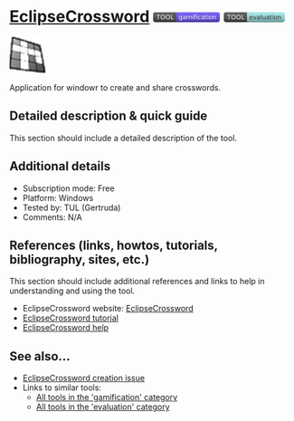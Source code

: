 # [EclipseCrossword](https://www.eclipsecrossword.com/)  [<img src="images/gamification.png" align="bottom">](https://github.com/e-CLOSE/Toolbox/issues?q=label%3A01_TOOL+label%3Agamification) [<img src="images/evaluation.png" align="bottom">](https://github.com/e-CLOSE/Toolbox/issues?q=label%3A01_TOOL+label%3Aevaluation)

![EclipseCrossword Logo](images/eclipsecrossword.png)

Application for windowr to create and share crosswords.


## Detailed description & quick guide

This section should include a detailed description of the tool.


## Additional details

- Subscription mode: Free
- Platform: Windows
- Tested by: TUL (Gertruda)
- Comments: N/A


## References (links, howtos, tutorials, bibliography, sites, etc.)

This section should include additional references and links to help in
understanding and using the tool.

- EclipseCrossword website: [EclipseCrossword](https://www.eclipsecrossword.com/)
- [EclipseCrossword tutorial](https://www.eclipsecrossword.com/help/getting-started)
- [EclipseCrossword help](https://www.eclipsecrossword.com/help/)


## See also...

- [EclipseCrossword creation issue](https://github.com/e-CLOSE/Toolbox/issues/111)
- Links to similar tools:
  - [All tools in the 'gamification' category](https://github.com/e-CLOSE/Toolbox/issues?q=label%3A01_TOOL+label%3Agamification)
  - [All tools in the 'evaluation' category](https://github.com/e-CLOSE/Toolbox/issues?q=label%3A01_TOOL+label%3Aevaluation)
